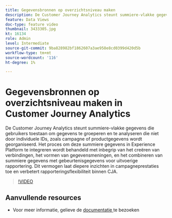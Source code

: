 ```yaml
---
title: Gegevensbronnen op overzichtsniveau maken
description: De Customer Journey Analytics steunt summiere-vlakke gegevens die gebruikers toestaan om gegevens te groeperen en te analyseren die niet door individuele IDs, zoals campagne of productgegevens wordt georganiseerd.
feature: Data Views
doc-type: feature video
thumbnail: 3433305.jpg
kt: 16134
role: Admin
level: Intermediate
source-git-commit: 9ba828982bf1862607a3ae958e8cd0399d420d5b
workflow-type: tm+mt
source-wordcount: '116'
ht-degree: 1%

---
```


# Gegevensbronnen op overzichtsniveau maken in Customer Journey Analytics

De Customer Journey Analytics steunt summiere-vlakke gegevens die gebruikers toestaan om gegevens te groeperen en te analyseren die niet door individuele IDs, zoals campagne of productgegevens wordt georganiseerd. Het proces om deze summiere gegevens in Experience Platform te integreren wordt behandeld met inbegrip van het creëren van verbindingen, het vormen van gegevensmeningen, en het combineren van summiere gegevens met gebeurtenisgegevens voor uitvoerige rapportering. Dit vermogen laat diepere inzichten in campagneprestaties toe en verbetert rapporteringsflexibiliteit binnen CJA.

>[!VIDEO](https://video.tv.adobe.com/v/3449415/?quality=12&learn=on&captions=dut)

## Aanvullende resources

* Voor meer informatie, gelieve de [ documentatie ](https://experienceleague.adobe.com/nl/docs/analytics-platform/using/cja-dataviews/summary-data) te bezoeken

